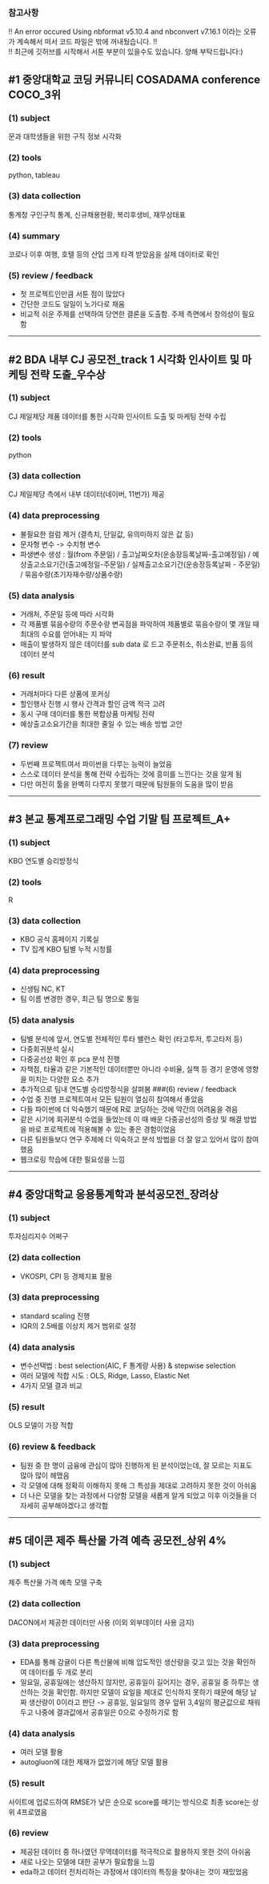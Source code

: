 ### 참고사항
!! An error occured Using nbformat v5.10.4 and nbconvert v7.16.1 이라는 오류가 계속해서 떠서 코드 파일은 밖에 꺼내뒀습니다. !!
<br/>!! 최근에 깃허브를 시작해서 서툰 부분이 있을수도 있습니다. 양해 부탁드립니다:)

## #1 중앙대학교 코딩 커뮤니티 COSADAMA conference COCO_**3위**
### (1) subject
문과 대학생들을 위한 구직 정보 시각화  
### (2) tools
python, tableau  
### (3) data collection  
통계청 구인구직 통계, 신규채용현황, 복리후생비, 재무상태표
### (4) summary
코로나 이후 여행, 호텔 등의 산업 크게 타격 받았음을 실제 데이터로 확인
### (5) review / feedback
- 첫 프로젝트인만큼 서툰 점이 많았다
- 간단한 코드도 일일이 노가다로 채움
- 비교적 쉬운 주제를 선택하여 당연한 결론을 도출함. 주제 측면에서 창의성이 필요함

---

## #2 BDA 내부 CJ 공모전_track 1 시각화 인사이트 및 마케팅 전략 도출_**우수상**
### (1) subject
CJ 제일제당 제품 데이터를 통한 시각화 인사이트 도출 및 마케팅 전략 수립
### (2) tools
python
### (3) data collection
CJ 제일제당 측에서 내부 데이터(네이버, 11번가) 제공
### (4) data preprocessing
- 불필요한 컬럼 제거 (결측치, 단일값, 유의미하지 않은 값 등)
- 문자형 변수 -> 수치형 변수
- 파생변수 생성 : 월(from 주문일) / 출고날짜오차(운송장등록날짜-출고예정일) / 예상출고소요기간(출고예정일-주문일) / 실제출고소요기간(운송장등록날짜 - 주문일) / 묶음수량(초기자재수량/상품수량)
### (5) data analysis
- 거래처, 주문일 등에 따라 시각화
- 각 제품별 묶음수량의 주문수량 변곡점을 파악하여 제품별로 묶음수량이 몇 개일 때 최대의 수요를 얻어내는 지 파악
- 매출이 발생하지 않은 데이터를 sub data 로 드고 주문취소, 취소완료, 반품 등의 데이터 분석
### (6) result
- 거래처마다 다른 상품에 포커싱
- 할인행사 진행 시 행사 간격과 할인 금액 적극 고려
- 동시 구매 데이터를 통한 복합상품 마케팅 전략
- 예상출고소요기간을 최대한 줄일 수 있는 배송 방법 고안
### (7) review
- 두번째 프로젝트여서 파이썬을 다루는 능력이 늘었음
- 스스로 데이터 분석을 통해 전략 수립하는 것에 흥미를 느낀다는 것을 알게 됨
- 다만 여전히 툴을 완벽히 다루지 못했기 때문에 팀원들의 도움을 많이 받음

---

## #3 본교 통계프로그래밍 수업 기말 팀 프로젝트_**A+**
### (1) subject
KBO 연도별 승리방정식 
### (2) tools
R
### (3) data collection
- KBO 공식 홈페이지 기록실
- TV 집계 KBO 팀별 누적 시청률
### (4) data preprocessing
- 신생팀 NC, KT 
- 팀 이름 변경한 경우, 최근 팀
명으로 통일
### (5) data analysis 
- 팀별 분석에 앞서, 연도별 전체적인 투타 밸런스 확인 (타고투저, 투고타저 등)
- 다중회귀분석 실시
- 다중공선성 확인 후 pca 분석 진행
- 자책점, 타율과 같은 기본적인 데이터뿐만 아니라 수비율, 실책 등 경기 운영에 영향을 미치는 다양한 요소 추가
- 추가적으로 팀내 연도별 승리방정식을 살펴봄
###(6) review / feedback
- 수업 중 진행 프로젝트여서 모든 팀원이 열심히 참여해서 좋았음
- 다들 파이썬에 더 익숙했기 때문에 R로 코딩하는 것에 약간의 어려움을 겪음
- 같은 시기에 회귀분석 수업을 들었는데 이 때 배운 다중공선성의 증상 및 해결 방법을 바로 프로젝트에 적용해볼 수 있는 좋은 경험이었음
- 다른 팀원들보다 연구 주제에 더 익숙하고 분석 방법을 더 잘 알고 있어서 많이 참여했음
- 웹크로링 학습에 대한 필요성을 느낌

---
## #4 중앙대학교 응용통계학과 분석공모전_**장려상**
### (1) subject
투자심리지수 어쩌구
### (2) data collection
- VKOSPI, CPI 등 경제지표 활용
### (3) data preprocessing 
- standard scaling 진행
- IQR의 2.5배를 이상치 제거 범위로 설정
### (4) data analysis
- 변수선택법 : best selection(AIC, F 통계량 사용) & stepwise selection 
- 여러 모델에 적합 시도 : OLS, Ridge, Lasso, Elastic Net
- 4가지 모델 결과 비교
### (5) result
OLS 모델이 가장 적합
### (6) review & feedback
- 팀원 중 한 명이 금융에 관심이 많아 진행하게 된 분석이었는데, 잘 모르는 지표도 많아 많이 헤맸음
- 각 모델에 대해 정확히 이해하지 못해 그 특성을 제대로 고려하지 못한 것이 아쉬움
- 더 나은 모델을 찾는 과정에서 다양함 모델을 새롭게 알게 되었고 이후 이것들을 더 자세히 공부해야겠다고 생각함

---

## #5 데이콘 제주 특산물 가격 예측 공모전_**상위 4%**
### (1) subject
제주 특산물 가격 예측 모델 구축
### (2) data collection
DACON에서 제공한 데이터만 사용 (이외 외부데이터 사용 금지)
### (3) data preprocessing
- EDA를 통해 감귤이 다른 특산물에 비해 압도적인 생산량을 갖고 있는 것을 확인하여 데이터를 두 개로 분리
- 일요일, 공휴일에는 생산하지 않지만, 공휴일이 길어지는 경우, 공휴일 중 하루는 생산하는 것을 확인함. 하지만 모델이 요일을 제대로 인식하지 못하기 때문에 해당 날짜 생산량이 0이라고 판단 -> 공휴일, 일요일의 경우 앞뒤 3,4일의 평균값으로 채워두고 나중에 결과값에서 공휴일은 0으로 수정하기로 함

### (4) data analysis
- 여러 모델 활용
- autogluon에 대한 제재가 없었기에 해당 모델 활용
### (5) result
사이트에 업로드하여 RMSE가 낮은 순으로 score를 매기는 방식으로 최종 score는 상위 4프로였음 
### (6) review
- 제공된 데이터 중 하나였던 무역데이터를 적극적으로 활용하지 못한 것이 아쉬움
- 새로 나오는 모델에 대한 공부가 필요함을 느낌
- eda하고 데이터 전처리하는 과정에서 데이터의 특징을 찾아내는 것이 재밌었음
